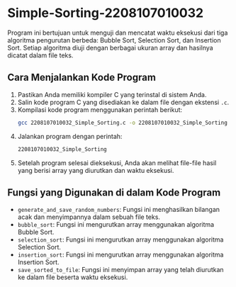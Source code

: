 # Simple-Sorting-2208107010032

Program ini bertujuan untuk menguji dan mencatat waktu eksekusi dari tiga algoritma pengurutan berbeda: Bubble Sort, Selection Sort, dan Insertion Sort. Setiap algoritma diuji dengan berbagai ukuran array dan hasilnya dicatat dalam file teks.

## Cara Menjalankan Kode Program

1. Pastikan Anda memiliki kompiler C yang terinstal di sistem Anda.
2. Salin kode program C yang disediakan ke dalam file dengan ekstensi `.c`.
3. Kompilasi kode program menggunakan perintah berikut:
   ```bash
   gcc 2208107010032_Simple_Sorting.c -o 2208107010032_Simple_Sorting
   ```
4. Jalankan program dengan perintah:
   ```bash
   2208107010032_Simple_Sorting
   ```
5. Setelah program selesai dieksekusi, Anda akan melihat file-file hasil yang berisi array yang diurutkan dan waktu eksekusi.

## Fungsi yang Digunakan di dalam Kode Program
- `generate_and_save_random_numbers`: Fungsi ini menghasilkan bilangan acak dan menyimpannya dalam sebuah file teks.
- `bubble_sort`: Fungsi ini mengurutkan array menggunakan algoritma Bubble Sort.
- `selection_sort`: Fungsi ini mengurutkan array menggunakan algoritma Selection Sort.
- `insertion_sort`: Fungsi ini mengurutkan array menggunakan algoritma Insertion Sort.
- `save_sorted_to_file`: Fungsi ini menyimpan array yang telah diurutkan ke dalam file beserta waktu eksekusi.
